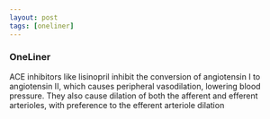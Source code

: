 ```yaml
---
layout: post
tags: [oneliner]
---
```



### OneLiner

ACE inhibitors  like lisinopril inhibit the conversion of angiotensin I to angiotensin II, which  causes peripheral vasodilation, lowering blood pressure. They also cause dilation of both the afferent and efferent arterioles, with preference to the efferent arteriole dilation
